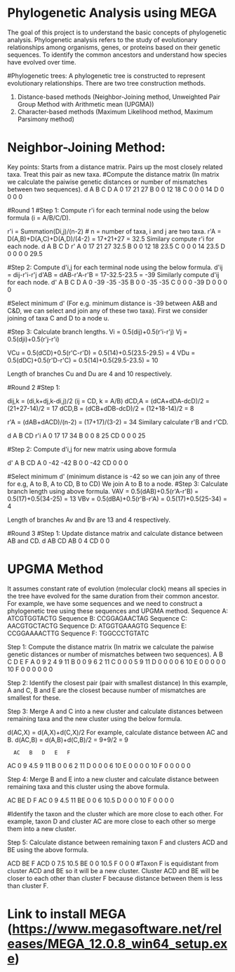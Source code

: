 # Phylogenetic Analysis using MEGA
The goal of this project is to understand the basic concepts of phylogenetic analysis. Phylogenetic analysis refers to the study of evolutionary relationships among organisms, genes, or proteins based on their genetic sequences. 
To identify the common ancestors and understand how species have evolved over time.

#Phylogenetic trees: 
A phylogenetic tree is constructed to represent evolutionary relationships.
There are two tree construction methods.
1) Distance-based methods (Neighbor-Joining method, Unweighted Pair Group Method with Arithmetic mean (UPGMA))
2) Character-based methods (Maximum Likelihood method, Maximum Parsimony method)

# Neighbor-Joining Method:
Key points:
Starts from a distance matrix.
Pairs up the most closely related taxa.
Treat this pair as new taxa.
#Compute the distance matrix (In matrix we calculate the paiwise genetic distances or number of mismatches between two sequences).
d  A   B   C   D
A  0   17  21  27
B  0   0   12  18
C  0   0   0   14
D  0   0   0   0

#Round 1 
#Step 1: Compute r'i for each terminal node using the below formula (i = A/B/C/D).

r'i = Summation(Di,j)/(n-2)      # n = number of taxa, i and j are two taxa.
r'A = D(A,B)+D(A,C)+D(A,D)/(4-2) = 17+21+27 = 32.5
Similary compute r'i for each node.
d  A   B   C   D   r'
A  0   17  21  27  32.5
B  0   0   12  18  23.5
C  0   0   0   14  23.5
D  0   0   0   0   29.5

#Step 2: Compute d'i,j for each terminal node using the below formula.
d'ij = dij-r'i-r'j
d'AB = dAB-r'A-r'B = 17-32.5-23.5 = -39
Similarly compute d'ij for each node.
d'   A   B   C   D
A    0   -39 -35 -35
B    0   0   -35 -35
C    0   0   0   -39
D    0   0   0    0

#Select minimum d' (For e.g. minimum distance is -39 between A&B and C&D, we can select and join any of these two taxa).
First we consider joining of taxa C and D to a node u.

#Step 3: Calculate branch lengths.
Vi = 0.5(dij)+0.5(r'i-r'j)
Vj = 0.5(dji)+0.5(r'j-r'i)

VCu = 0.5(dCD)+0.5(r'C-r'D) = 0.5(14)+0.5(23.5-29.5) = 4
VDu = 0.5(dDC)+0.5(r'D-r'C) = 0.5(14)+0.5(29.5-23.5) = 10

Length of branches Cu and Du are 4 and 10 respectively.

#Round 2
#Step 1:

dij,k = (di,k+dj,k-di,j)/2   (ij = CD, k = A/B)
dCD,A = (dCA+dDA-dcD)/2 = (21+27-14)/2 = 17
dCD,B = (dCB+dDB-dcD)/2 = (12+18-14)/2 = 8

r'A = (dAB+dACD)/(n-2) = (17+17)/(3-2) = 34
Similary calculate r'B and r'CD.

d   A   B   CD    r'i
A   0   17  17    34
B   0   0   8     25
CD  0   0   0     25

#Step 2: Compute d'i,j for new matrix using above formula

d'   A   B   CD
A    0  -42 -42
B    0   0  -42
CD   0   0   0

#Select minimum d' (minimum distance is -42 so we can join any of three for e.g, A to B, A to CD, B to CD)
We join A to B to a node.
#Step 3: Calculate branch length using above formula.
VAV = 0.5(dAB)+0.5(r'A-r'B) = 0.5(17)+0.5(34-25) = 13
VBv = 0.5(dBA)+0.5(r'B-r'A) = 0.5(17)+0.5(25-34) = 4

Length of branches Av and Bv are 13 and 4 respectively.

#Round 3
#Step 1: Update distance matrix and calculate distance between AB and CD.
d   AB   CD
AB  0     4
CD  0     0


# UPGMA Method
It assumes constant rate of evolution (molecular clock) means all species in the tree have evolved for the same duration from their common ancestor.
For example, we have some sequences and we need to construct a phylogenetic tree using these sequences and UPGMA method.
Sequence A: ATCGTGGTACTG
Sequence B: CCGGAGAACTAG
Sequence C: AACGTGCTACTG
Sequence D: ATGGTGAAAGTG
Sequence E: CCGGAAAACTTG
Sequence F: TGGCCCTGTATC

Step 1: Compute the distance matrix (In matrix we calculate the paiwise genetic distances or number of mismatches between two sequences).
   A   B   C   D   E   F
A  0   9   2   4   9   11
B  0   0   9   6   2   11
C  0   0   0   5   9   11
D  0   0   0   0   6   10
E  0   0   0   0   0   10
F  0   0   0   0   0   0

Step 2: Identify the closest pair (pair with smallest distance)
In this example, A and C, B and E are the closest because number of mismatches are smallest for these.

Step 3: Merge A and C  into a new cluster and calculate distances between remaining taxa and the new cluster using the below formula.

d(AC,X) = d(A,X)+d(C,X)/2
For example, calculate distance between AC and B.
d(AC,B) = d(A,B)+d(C,B)/2 = 9+9/2 = 9

      AC   B   D   E   F
AC   0     9   4.5   9   11
B     0     0   6   2   11
D     0     0   0   6   10
E     0     0   0   0   10
F     0     0   0   0   0

Step 4: Merge B and E into a new cluster and calculate distance between remaining taxa and this cluster using the above formula.

   AC   BE   D   F
AC  0   9   4.5   11
BE  0   0   6     10.5
D   0   0   0     10
F   0   0   0     0

#Identify the taxon and the cluster which are more close to each other. For example, taxon D and cluster AC are more close to each other so merge them into a new cluster.

Step 5: Calculate distance between remaining taxon F and clusters ACD and BE using the above formula.

   ACD   BE   F
ACD  0   7.5  10.5
BE   0   0    10.5
F    0   0    0
#Taxon F is equidistant from cluster ACD and BE so it will be a new cluster. Cluster ACD and BE will be closer to each other than cluster F because distance between them is less than cluster F.

# Link to install MEGA (https://www.megasoftware.net/releases/MEGA_12.0.8_win64_setup.exe)
